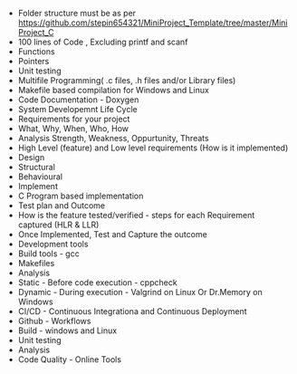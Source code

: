 * Folder structure must be as per https://github.com/stepin654321/MiniProject_Template/tree/master/MiniProject_C
* 100 lines of Code , Excluding printf and scanf
* Functions
* Pointers
* Unit testing
* Multifile Programming( .c files, .h files and/or Library files)
* Makefile based compilation for Windows and Linux
* Code Documentation - Doxygen
* System Developemnt Life Cycle
* Requirements for your project
* What, Why, When, Who, How
* Analysis Strength, Weakness, Oppurtunity, Threats
* High Level (feature) and Low level requirements (How is it implemented)
* Design
* Structural
* Behavioural
* Implement
* C Program based implementation
* Test plan and Outcome
* How is the feature tested/verified - steps for each Requirement captured (HLR & LLR)
* Once Implemented, Test and Capture the outcome
* Development tools
* Build tools - gcc
* Makefiles
* Analysis
* Static - Before code execution - cppcheck
* Dynamic - During execution - Valgrind on Linux Or Dr.Memory on Windows
* CI/CD - Continuous Integrationa and Continuous Deployment
* Github - Workflows
* Build - windows and Linux
* Unit testing
* Analysis
* Code Quality - Online Tools
